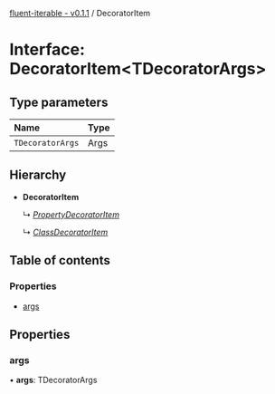 [fluent-iterable - v0.1.1](../README.md) / DecoratorItem

# Interface: DecoratorItem<TDecoratorArgs\>

## Type parameters

Name | Type |
:------ | :------ |
`TDecoratorArgs` | Args |

## Hierarchy

* **DecoratorItem**

  ↳ [*PropertyDecoratorItem*](propertydecoratoritem.md)

  ↳ [*ClassDecoratorItem*](classdecoratoritem.md)

## Table of contents

### Properties

- [args](decoratoritem.md#args)

## Properties

### args

• **args**: TDecoratorArgs
